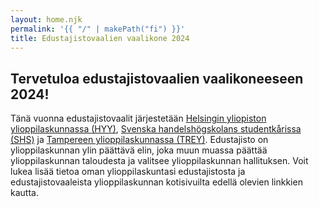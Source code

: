 ```yaml
---
layout: home.njk
permalink: '{{ "/" | makePath("fi") }}'
title: Edustajistovaalien vaalikone 2024
---
```


## Tervetuloa edustajistovaalien vaalikoneeseen 2024!

Tänä vuonna edustajistovaalit järjestetään
[Helsingin yliopiston ylioppilaskunnassa (HYY)](https://hyy.fi/fi/ylioppilaskunta/organisaatio/edustajisto/edustajistovaalit/),
[Svenska handelshögskolans studentkårissa (SHS)](https://shs.fi/studentkaren/administration/fullmaktige/)
ja
[Tampereen ylioppilaskunnassa (TREY)](https://trey.fi/ylioppilaskunta/edustajistovaalit).
Edustajisto on ylioppilaskunnan ylin päättävä elin, joka muun muassa päättää
ylioppilaskunnan taloudesta ja valitsee ylioppilaskunnan hallituksen. Voit lukea
lisää tietoa oman ylioppilaskuntasi edustajistosta ja edustajistovaaleista
ylioppilaskunnan kotisivuilta edellä olevien linkkien kautta.

<!-- Alta löydät oman ylioppilaskuntasi edustajistovaalien vaalikoneen. -->
